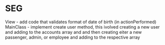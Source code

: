 # SEG
View - add code that validates format of date of birth (in actionPerformed)
MainClass - implement create user method, this ivolved creating a new user and adding to the accounts array and
            and then creating eiter a new passenger, admin, or employee and adding to the respective array
